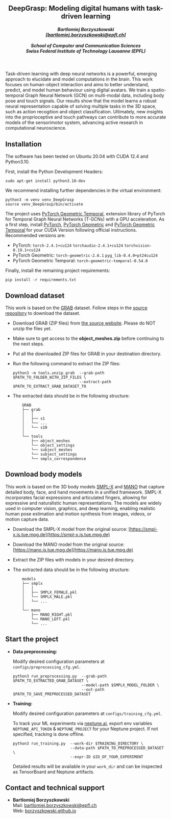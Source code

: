 <p align="center">

  <h2 align="center"><b>DeepGrasp</b>: Modeling digital humans with task-driven learning</h1>

  
  <h5 align="center"> Bartlomiej Borzyszkowski
   <br>
   <a href="mailto:bartlomiej.borzyszkowski@epfl.ch">[bartlomiej.borzyszkowski@epfl.ch]</a>
   <br>
   <br>
  School of Computer and Communication Sciences
    <br>
   Swiss Federal Institute of Technology Lausanne (EPFL)
  </h5>
</p>
<br>

Task-driven learning with deep neural networks is a powerful, emerging approach to elucidate and model computations in the brain. This work focuses on human-object interaction and aims to better understand, predict, and model human behaviour using digital avatars. We train a spatio-temporal Graph Neural Network (GCN) on multi-modal data, including body pose and touch signals. Our results show that the model learns a robust neural representation capable of solving multiple tasks in the 3D space, such as action recogition and object classification. Ultimately, new insights into the proprioceptive and touch pathways can contribute to more accurate models of the sensorimotor system, advancing active research in computational neuroscience.

## Installation

The software has been tested on Ubuntu 20.04 with CUDA 12.4 and Python3.10.

First, install the Python Development Headers:
```
sudo apt-get install python3.10-dev
```

We recommend installing further dependencies in the virtual environment:
```
python3 -m venv venv_DeepGrasp
source venv_DeepGrasp/bin/activate
```

The project uses [PyTorch Geometric Temporal](https://pytorch-geometric-temporal.readthedocs.io/en/latest/index.html), extension library of PyTorch for Temporal Graph Neural Networks (T-GCNs) with a GPU acceleration. As a first step, install [PyTorch](https://pytorch.org/get-started/locally/), [PyTorch Geometric](https://pytorch-geometric.readthedocs.io/en/latest/notes/installation.html) and [PyTorch Geometric Temporal](https://pytorch-geometric-temporal.readthedocs.io/en/latest/notes/installation.html) for your CUDA Version following official instructions. Recommended versions are:
- PyTorch: `torch-2.4.1+cu124` `torchaudio-2.4.1+cu124` `torchvision-0.19.1+cu124`
- PyTorch Geometric: `torch-geometric-2.6.1` `pyg_lib-0.4.0+pt24cu124`
- PyTorch Geometric Temporal: `torch-geometric-temporal-0.54.0`

Finally, install the remaining project requirements:
```
pip install -r requirements.txt
```

## Download dataset
This work is based on the [GRAB](https://grab.is.tue.mpg.de/) dataset. Follow steps in the [source repository](https://github.com/otaheri/GRAB#getting-started) to download the dataset.

- Download GRAB (ZIP files) from [the source website](http://grab.is.tue.mpg.de). Please do NOT unzip the files yet.
- Make sure to get access to the **object_meshes.zip** before continuing to the next steps.
- Put all the downloaded ZIP files for GRAB in your destination directory.
- Run the following command to extract the ZIP files:

    ```Shell
    python3 -m tools.unzip_grab  --grab-path $PATH_TO_FOLDER_WITH_ZIP_FILES \
                                 --extract-path $PATH_TO_EXTRACT_GRAB_DATASET_TO
    ```
- The extracted data should be in the following structure:
    ```Shell
        GRAB
        ├── grab
        │   │
        │   ├── s1
        │   └── ...
        │   └── s10
        │
        └── tools
            ├── object_meshes
            └── object_settings
            └── subject_meshes
            └── subject_settings
            └── smplx_correspondence

    ```

## Download body models
This work is based on the 3D body models [SMPL-X](https://smpl-x.is.tue.mpg.de) and [MANO](https://mano.is.tue.mpg.de/) that capture detailed body, face, and hand movements in a unified framework. SMPL-X incorporates facial expressions and articulated fingers, allowing for expressive and naturalistic human representations. The models are widely used in computer vision, graphics, and deep learning, enabling realistic human pose estimation and motion synthesis from images, videos, or motion capture data. 

- Download the SMPL-X model from the original source: [https://smpl-x.is.tue.mpg.de](https://smpl-x.is.tue.mpg.de)
- Download the MANO model from the original source: [https://mano.is.tue.mpg.de](https://mano.is.tue.mpg.de)
- Extract the ZIP files with models in your desired directory.
- The extracted data should be in the following structure:
    
    ```Shell
        models
        ├── smplx
        │   │
        │   ├── SMPLX_FEMALE.pkl
        │   └── SMPLX_MALE.pkl
        │   └── ...
        │
        └── mano
            ├── MANO_RIGHT.pkl
            └── MANO_LEFT.pkl
            └── ...
    ```

## Start the project
- <b>Data preprocessing:</b> <br>


    Modify desired configuration parameters at `configs/preprocessing_cfg.yml`.

    ```Shell
    python3 run_preprocessing.py  --grab-path $PATH_TO_EXTRACTED_GRAB_DATASET \
                                  --model-path $SMPLX_MODEL_FOLDER \
                                  --out-path $PATH_TO_SAVE_PREPROCESSED_DATASET
    ```
- <b>Training:</b> <br>

    Modify desired configuration parameters at `configs/training_cfg.yml`.

    To track your ML experiments via [neptune.ai](https://neptune.ai/), export env variables `NEPTUNE_API_TOKEN` & `NEPTUNE_PROJECT` for your Neptune project. If not specified, tracking is done offline.

    ```Shell
    python3 run_training.py  --work-dir $TRAINING_DIRECTORY \
                             --data-path $PATH_TO_PREPROCESSED_DATASET \
                             --expr-ID $ID_OF_YOUR_EXPERIMENT
    ```
    Detailed results will be available in your `work_dir` and can be inspected as TensorBoard and Neptune artifacts.

## Contact and technical support
- <b>Bartlomiej Borzyszkowski</b> <br>
    Mail: <a href="mailto:bartlomiej.borzyszkowski@epfl.ch">bartlomiej.borzyszkowski@epfl.ch</a> <br>
    Web: <a href="https://borzyszkowski.github.io/">borzyszkowski.github.io</a>
